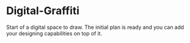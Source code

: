# Digital-Graffiti

Start of a digital space to draw. The initial plan is ready and you can add your designing capabilities on top of it. 
